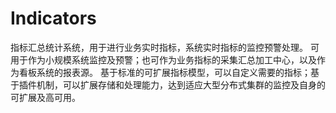# Indicators
指标汇总统计系统，用于进行业务实时指标，系统实时指标的监控预警处理。 可用于作为小规模系统监控及预警；也可作为业务指标的采集汇总加工中心，以及作为看板系统的报表源。 基于标准的可扩展指标模型，可以自定义需要的指标；基于插件机制，可以扩展存储和处理能力，达到适应大型分布式集群的监控及自身的可扩展及高可用。
